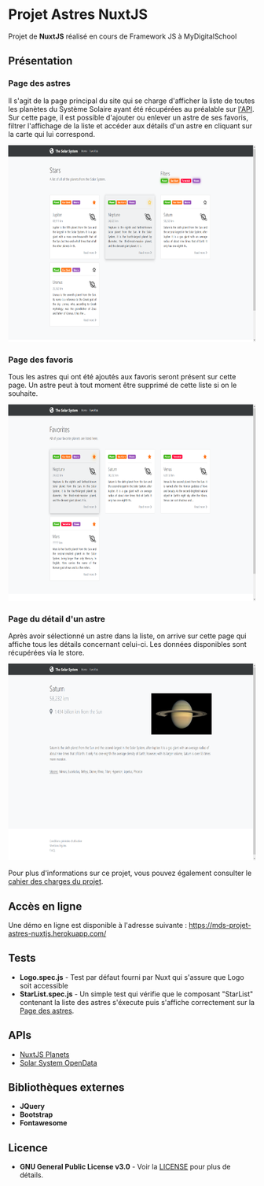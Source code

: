 # Projet Astres NuxtJS
Projet de **NuxtJS** réalisé en cours de Framework JS à MyDigitalSchool

## Présentation

### Page des astres
Il s'agit de la page principal du site qui se charge d'afficher la liste de toutes les planètes du Système Solaire ayant été récupérées au préalable sur [l'API](#APIs). Sur cette page, il est possible d'ajouter ou enlever un astre de ses favoris, filtrer l'affichage de la liste et accéder aux détails d'un astre en cliquant sur la carte qui lui correspond.

<img src="static/stars-page.png" alt="Page des astres" height="400" />

### Page des favoris
Tous les astres qui ont été ajoutés aux favoris seront présent sur cette page. Un astre peut à tout moment être supprimé de cette liste si on le souhaite.

<img src="static/favorites-page.png" alt="Page des favoris" height="400" />

### Page du détail d'un astre
Après avoir sélectionné un astre dans la liste, on arrive sur cette page qui affiche tous les détails concernant celui-ci. Les données disponibles sont récupérées via le store.

<img src="static/star-detail-page.png" alt="Page du détail d'un astre" height="400" />

Pour plus d'informations sur ce projet, vous pouvez également consulter le [cahier des charges du projet](static/projet.pdf).

## Accès en ligne

Une démo en ligne est disponible à l'adresse suivante : https://mds-projet-astres-nuxtjs.herokuapp.com/

## Tests

* **Logo.spec.js** - Test par défaut fourni par Nuxt qui s'assure que Logo soit accessible
* **StarList.spec.js** - Un simple test qui vérifie que le composant "StarList" contenant la liste des astres s'éxecute puis s'affiche correctement sur la [Page des astres](#Page-des-astres).

## APIs

* [NuxtJS Planets](https://api.nuxtjs.dev/planets)
* [Solar System OpenData](https://api.le-systeme-solaire.net/rest/bodies)

## Bibliothèques externes

* **JQuery**
* **Bootstrap**
* **Fontawesome**

## Licence

* **GNU General Public License v3.0** - Voir la [LICENSE](LICENSE) pour plus de détails.
